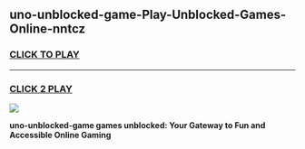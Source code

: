 
## uno-unblocked-game-Play-Unblocked-Games-Online-nntcz
<h3>
<a href="https://premium76.site?title=uno-unblocked-game&ref=25A">CLICK TO PLAY</a></h3>
<hr>

<h3>
<a href="https://premium76.site?title=uno-unblocked-game&ref=25A">CLICK 2 PLAY</a>
  
</h3>

<a href="https://premium76.site?title=uno-unblocked-game&ref=25A"><img src="https://clearcache.store/games.png"></a>


**uno-unblocked-game games unblocked: Your Gateway to Fun and Accessible Online Gaming**
